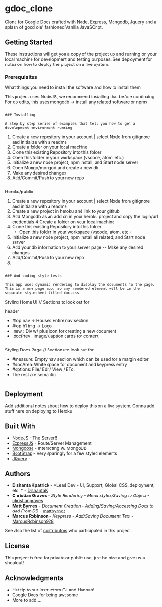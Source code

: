 # gdoc_clone
Clone for Google Docs crafted with Node, Express, Mongodb, Jquery and a splash of good ole' fashioned Vanilla JavaSCript.


## Getting Started

These instructions will get you a copy of the project up and running on your local machine for development and testing purposes. See deployment for notes on how to deploy the project on a live system.

### Prerequisites

What things you need to install the software and how to install them

This project uses NodeJS, we recommend installing that before continuing
For db edits, this uses mongodb -> install any related software or npms
```

### Installing

A step by step series of examples that tell you how to get a development environment running

```
1. Create a new repository in your account | select Node from gitignore and initialize with a readme
2. Create a folder on your local machine
3. Clone this existing Repository into this folder
4. Open this folder in your workspace (vscode, atom, etc.)
5. Initialize a new  node project, npm install, and Start node server
6. Open Mongo/mongod and create a new db
7. Make any desired changes
8. Add/Commit/Push to your new repo

```

```
Heroku/public
1. Create a new repository in your account | select Node from gitignore and initialize with a readme
2. Create a new project in heroku and link to your github
3. Add Mongodb as an add on in your heroku project and copy the login/url credentials
4  Create a folder on your local machine
5. Clone this existing Repository into this folder
   - Open this folder in your workspace (vscode, atom, etc.)
5. Initialize a new  node project, npm install all related, and Start node server
6. Add your db information to your server page -- Make any desired changes
7. Add/Commit/Push to your new repo
8. 

```

### And coding style tests

This app uses dynamic rendering to display the documents to the page. This is a one page app, so any rendered element will be in the separate stylesheet titled doc.css

```
Styling Home UI // Sections to look out for

header 
- #top nav -> Houses Entire nav section
- #top h1 img -> Logo
- .new : Div w/ plus icon for creating a new document
- .docPrev : Image/Caption cards for content

```

```
Styling Docs Page // Sections to look out for
- #measure: Empty nav section which can be used for a margin editor
- #docArea: White space for document and keypress entry
- #options: File/ Edit/ View / ETc.
- The rest are semantic
```
```
## Deployment

Add additional notes about how to deploy this on a live system. Gonna add stuff here on deploying to Heroku

## Built With

* [NodeJS](https://nodejs.org/) - The Server!!
* [ExpressJS](https://expressjs.com//) - Route/Server Management
* [Mongoose](https://mongoosejs.com/) - Interacting w/ MongoDB
* [BootStrap](https://mongoosejs.com/) - Very sparingly for a few styled elements
* [JQuery](https://api.jquery.com/) - 


## Authors

* **Dishanta Kpatrick** - *Lead Dev - UI, Support, Global CSS, deployment, etc. * - [DishantaK](https://github.com/DishantaK)
* **Christian Graves** - *Style Rendering - Menu styles/Saving to Object* - [christiangraves](https://github.com/christiangraves)
* **Matt Byrnes** - *Document Creation - Adding/Saving/Accessing Docs to and From DB* - [mattbyrnes](https://github.com/mattbyrnes)
* **Marcus Robinson** - *Keypress - Add/Saving Document Text* - [MarcusRobinson928](https://github.com/MarcusRobinson928)

See also the list of [contributors](https://github.com/DishantaK/gdoc_clone/graphs/contributors) who participated in this project.

## License

This project is free for private or public use, just be nice and give us a shoutout!

## Acknowledgments

* Hat tip to our instructors CJ and Hannah!
* Google Docs for being awesome
* More to add....
